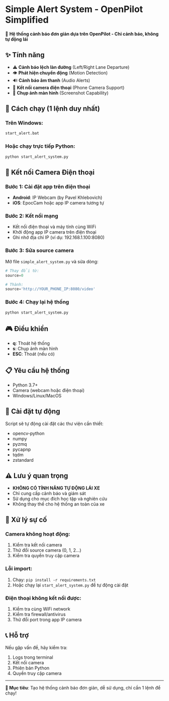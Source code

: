 # Simple Alert System - OpenPilot Simplified

🚗 **Hệ thống cảnh báo đơn giản dựa trên OpenPilot - Chỉ cảnh báo, không tự động lái**

## ✨ Tính năng

- ⚠️ **Cảnh báo lệch làn đường** (Left/Right Lane Departure)
- 👁️ **Phát hiện chuyển động** (Motion Detection)
- 🔊 **Cảnh báo âm thanh** (Audio Alerts)
- 📱 **Kết nối camera điện thoại** (Phone Camera Support)
- 📸 **Chụp ảnh màn hình** (Screenshot Capability)

## 🚀 Cách chạy (1 lệnh duy nhất)

### Trên Windows:
```bash
start_alert.bat
```

### Hoặc chạy trực tiếp Python:
```bash
python start_alert_system.py
```

## 📱 Kết nối Camera Điện thoại

### Bước 1: Cài đặt app trên điện thoại
- **Android**: IP Webcam (by Pavel Khlebovich)
- **iOS**: EpocCam hoặc app IP camera tương tự

### Bước 2: Kết nối mạng
- Kết nối điện thoại và máy tính cùng WiFi
- Khởi động app IP camera trên điện thoại
- Ghi nhớ địa chỉ IP (ví dụ: 192.168.1.100:8080)

### Bước 3: Sửa source camera
Mở file `simple_alert_system.py` và sửa dòng:
```python
# Thay đổi từ:
source=0

# Thành:
source='http://YOUR_PHONE_IP:8080/video'
```

### Bước 4: Chạy lại hệ thống
```bash
python start_alert_system.py
```

## 🎮 Điều khiển

- **q**: Thoát hệ thống
- **s**: Chụp ảnh màn hình
- **ESC**: Thoát (nếu có)

## 📋 Yêu cầu hệ thống

- Python 3.7+
- Camera (webcam hoặc điện thoại)
- Windows/Linux/MacOS

## 🔧 Cài đặt tự động

Script sẽ tự động cài đặt các thư viện cần thiết:
- opencv-python
- numpy
- pyzmq
- pycapnp
- tqdm
- zstandard

## ⚠️ Lưu ý quan trọng

- **KHÔNG CÓ TÍNH NĂNG TỰ ĐỘNG LÁI XE**
- Chỉ cung cấp cảnh báo và giám sát
- Sử dụng cho mục đích học tập và nghiên cứu
- Không thay thế cho hệ thống an toàn của xe

## 🐛 Xử lý sự cố

### Camera không hoạt động:
1. Kiểm tra kết nối camera
2. Thử đổi source camera (0, 1, 2...)
3. Kiểm tra quyền truy cập camera

### Lỗi import:
1. Chạy: `pip install -r requirements.txt`
2. Hoặc chạy lại `start_alert_system.py` để tự động cài đặt

### Điện thoại không kết nối được:
1. Kiểm tra cùng WiFi network
2. Kiểm tra firewall/antivirus
3. Thử đổi port trong app IP camera

## 📞 Hỗ trợ

Nếu gặp vấn đề, hãy kiểm tra:
1. Logs trong terminal
2. Kết nối camera
3. Phiên bản Python
4. Quyền truy cập camera

---

**🎯 Mục tiêu**: Tạo hệ thống cảnh báo đơn giản, dễ sử dụng, chỉ cần 1 lệnh để chạy!
